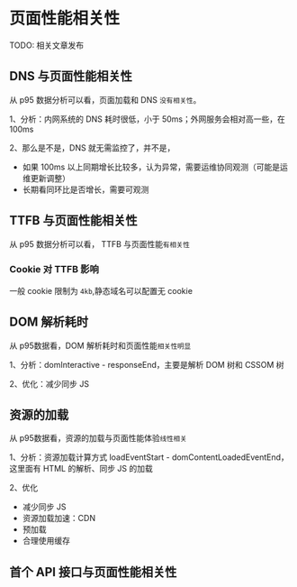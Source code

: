 # 页面性能相关性

TODO: 相关文章发布

## DNS 与页面性能相关性

从 p95 数据分析可以看，页面加载和 DNS `没有相关性`。

1、分析：内网系统的 DNS 耗时很低，小于 50ms；外网服务会相对高一些，在 100ms

2、那么是不是，DNS 就无需监控了，并不是，

- 如果 100ms 以上同期增长比较多，认为异常，需要运维协同观测（可能是运维更新调整）
- 长期看同环比是否增长，需要可观测

## TTFB 与页面性能相关性

从 p95 数据分析可以看， TTFB 与页面性能`有相关性`

### Cookie 对 TTFB 影响

一般 cookie 限制为 `4kb`,静态域名可以配置无 cookie

## DOM 解析耗时

从 p95数据看，DOM 解析耗时和页面性能`相关性明显`

1、分析：domInteractive - responseEnd，主要是解析 DOM 树和 CSSOM 树

2、优化：减少同步 JS

## 资源的加载

从 p95数据看，资源的加载与页面性能体验`线性相关`

1、分析：资源加载计算方式 loadEventStart - domContentLoadedEventEnd，这里面有 HTML 的解析、同步 JS 的加载

2、优化
- 减少同步 JS
- 资源加载加速：CDN
- 预加载 
- 合理使用缓存

## 首个 API 接口与页面性能相关性

